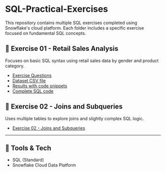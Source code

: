 # SQL-Practical-Exercises

This repository contains multiple SQL exercises completed using Snowflake's cloud platform. Each folder includes a specific exercise focused on fundamental SQL concepts.


## 📂 Exercise 01 - Retail Sales Analysis

Focuses on basic SQL syntax using retail sales data by gender and product category.

- [Exercise Questions](https://github.com/Tiyani-Baloyi-Analyst/SQL-Practical-Exercises/blob/main/Exercise%2001/Practical%201%20-%20SQL%20Fundamentals%20(Snowflake-Basic%20SQL%20Syntax).pdf)
- [Dataset CSV file](https://github.com/Tiyani-Baloyi-Analyst/SQL-Practical-Exercises/blob/main/Exercise%2001/retail_sales_dataset.csv)
- [Results with code snippets](https://github.com/Tiyani-Baloyi-Analyst/SQL-Practical-Exercises/blob/main/Exercise%2001/Practical%20Exercise%201_Tiyani%20Baloyi.pdf)
- [Complete SQL code](https://github.com/Tiyani-Baloyi-Analyst/SQL-Practical-Exercises/blob/main/Exercise%2001/Practical%20Exercise%201.sql)

## 📂 Exercise 02 - Joins and Subqueries

  Uses multiple tables to explore joins and slightly complex SQL logic.
  
- [Exercise 02 - Joins and Subqueries](https://github.com/Tiyani-Baloyi-Analyst/SQL-Practical-Exercises/blob/main/Exercise%2002/Practical%202%20-%20SQL%20Fundamentals%20(SQL%20JOIN).pdf)

---

## 📌 Tools & Tech

- SQL (Standard)
- Snowflake Cloud Data Platform

